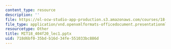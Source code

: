 ```yaml
---
content_type: resource
description: ''
file: https://ol-ocw-studio-app-production.s3.amazonaws.com/courses/18-404j-theory-of-computation-fall-2020/718d6bf035bdb16d34fe551033bc886d_MIT18_404f20_lec1.pptx
file_type: application/vnd.openxmlformats-officedocument.presentationml.presentation
resourcetype: Other
title: MIT18_404f20_lec1.pptx
uid: 718d6bf0-35bd-b16d-34fe-551033bc886d
---
```

